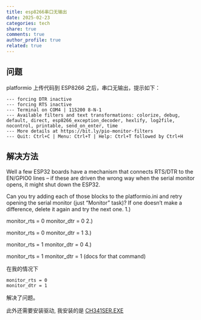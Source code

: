 ```yaml
---
title: esp8266串口无输出
date: 2025-02-23
categories: tech
share: true
comments: true
author_profile: true
related: true
---
```


## 问题

platformio 上传代码到 ESP8266 之后，串口无输出，提示如下：

```
--- forcing DTR inactive
--- forcing RTS inactive
--- Terminal on COM4 | 115200 8-N-1
--- Available filters and text transformations: colorize, debug, default, direct, esp8266_exception_decoder, hexlify, log2file, nocontrol, printable, send_on_enter, time
--- More details at https://bit.ly/pio-monitor-filters
--- Quit: Ctrl+C | Menu: Ctrl+T | Help: Ctrl+T followed by Ctrl+H
```

## 解决方法

Well a few ESP32 boards have a mechanism that connects RTS/DTR to the EN/GPIO0 lines – if these are driven the wrong way when the serial monitor opens, it might shut down the ESP32.

Can you try adding each of those blocks to the platformio.ini and retry opening the serial monitor (just “Monitor” task)? If one doesn’t make a difference, delete it again and try the next one.
1.)

monitor_rts = 0
monitor_dtr = 0
2.)

monitor_rts = 0
monitor_dtr = 1
3.)

monitor_rts = 1
monitor_dtr = 0
4.)

monitor_rts = 1
monitor_dtr = 1
(docs for that command)

在我的情况下

```
monitor_rts = 0
monitor_dtr = 1
```

解决了问题。

此外还需要安装驱动, 我安装的是 [CH341SER.EXE](https://arduino.nxez.com/arduino-uno-r3-drivers)